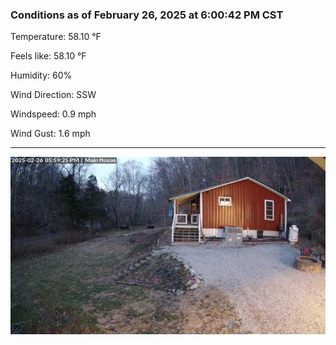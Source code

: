 ### Conditions as of February 26, 2025 at 6:00:42 PM CST 

Temperature: 58.10 &deg;F

Feels like: 58.10 &deg;F

Humidity: 60%

Wind Direction: SSW

Windspeed: 0.9 mph

Wind Gust: 1.6 mph

---

<img src="./images/latest.jpeg"/>

